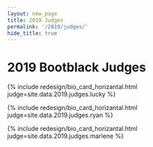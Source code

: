 ```yaml
---
layout: new_page
title: 2019 Judges
permalink: '/2019/judges/'
hide_title: true
---
```


<h1 class="text-center"> 2019 Bootblack Judges </h1>

<div class="mt-5"> </div>

{% include redesign/bio_card_horizantal.html judge=site.data.2019.judges.lucky %}

<div class="mt-5"> </div>

{% include redesign/bio_card_horizantal.html judge=site.data.2019.judges.ryan %}

<div class="mt-5"> </div>

{% include redesign/bio_card_horizantal.html judge=site.data.2019.judges.marlene %}
